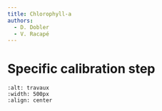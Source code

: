 ```yaml
---
title: Chlorophyll-a
authors:
  - D. Dobler
  - V. Racapé
---
```


# Specific calibration step

```{image}  https://github.com/fair-ease/book-ocean-bgc/blob/vracape/embedded-ressources/sign-2408065_1280.png
:alt: travaux
:width: 500px
:align: center
```
